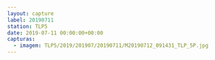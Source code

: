 ```yaml
---
layout: capture
label: 20190711
station: TLP5
date: 2019-07-11 00:00:00+00:00
capturas:
  - imagem: TLP5/2019/201907/20190711/M20190712_091431_TLP_5P.jpg
---
```

